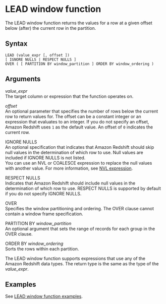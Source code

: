 # LEAD window function<a name="r_WF_LEAD"></a>

 The LEAD window function returns the values for a row at a given offset below \(after\) the current row in the partition\. 

## Syntax<a name="r_WF_LEAD-synopsis"></a>

```
LEAD (value_expr [, offset ])
[ IGNORE NULLS | RESPECT NULLS ]
OVER ( [ PARTITION BY window_partition ] ORDER BY window_ordering )
```

## Arguments<a name="r_WF_LEAD-arguments"></a>

 *value\_expr*   
The target column or expression that the function operates on\. 

 *offset*   
 An optional parameter that specifies the number of rows below the current row to return values for\. The offset can be a constant integer or an expression that evaluates to an integer\. If you do not specify an offset, Amazon Redshift uses `1` as the default value\. An offset of `0` indicates the current row\. 

IGNORE NULLS   
An optional specification that indicates that Amazon Redshift should skip null values in the determination of which row to use\. Null values are included if IGNORE NULLS is not listed\.   
You can use an NVL or COALESCE expression to replace the null values with another value\. For more information, see [NVL expression](r_NVL_function.md)\. 

RESPECT NULLS   
 Indicates that Amazon Redshift should include null values in the determination of which row to use\. RESPECT NULLS is supported by default if you do not specify IGNORE NULLS\. 

OVER   
Specifies the window partitioning and ordering\. The OVER clause cannot contain a window frame specification\. 

PARTITION BY *window\_partition*   
An optional argument that sets the range of records for each group in the OVER clause\. 

ORDER BY *window\_ordering*   
Sorts the rows within each partition\. 

The LEAD window function supports expressions that use any of the Amazon Redshift data types\. The return type is the same as the type of the *value\_expr*\. 

## Examples<a name="r_WF_LEAD-examples"></a>

See [LEAD window function examples](r_Examples_of_LEAD_WF.md)\. 